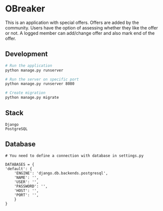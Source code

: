 # OBreaker

This is an application with special offers. Offers are added by the community.
Users have the option of assessing whether they like the offer or not.
A logged member can add/change offer and also mark end of the offer.



## Development


```bash
# Run the application
python manage.py runserver

# Run the server on specific port
python manage.py runserver 8080

# Create migration
python manage.py migrate
```

## Stack
```
Django
PostgreSQL
```

## Database

```
# You need to define a connection with database in settings.py

DATABASES = {
'default': {
    'ENGINE': 'django.db.backends.postgresql',
    'NAME': '',
    'USER': '',
    'PASSWORD': '',
    'HOST': '',
    'PORT': '',
    }
}
```
